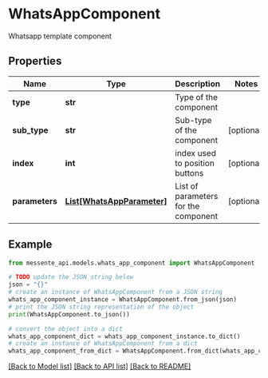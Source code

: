 # WhatsAppComponent

Whatsapp template component

## Properties

Name | Type | Description | Notes
------------ | ------------- | ------------- | -------------
**type** | **str** | Type of the component | 
**sub_type** | **str** | Sub-type of the component | [optional] 
**index** | **int** | index used to position buttons | [optional] 
**parameters** | [**List[WhatsAppParameter]**](WhatsAppParameter.md) | List of parameters for the component | [optional] 

## Example

```python
from messente_api.models.whats_app_component import WhatsAppComponent

# TODO update the JSON string below
json = "{}"
# create an instance of WhatsAppComponent from a JSON string
whats_app_component_instance = WhatsAppComponent.from_json(json)
# print the JSON string representation of the object
print(WhatsAppComponent.to_json())

# convert the object into a dict
whats_app_component_dict = whats_app_component_instance.to_dict()
# create an instance of WhatsAppComponent from a dict
whats_app_component_from_dict = WhatsAppComponent.from_dict(whats_app_component_dict)
```
[[Back to Model list]](../README.md#documentation-for-models) [[Back to API list]](../README.md#documentation-for-api-endpoints) [[Back to README]](../README.md)


